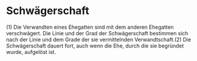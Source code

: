 # Schwägerschaft

(1) Die Verwandten eines Ehegatten sind mit dem anderen Ehegatten verschwägert. Die Linie und der Grad der Schwägerschaft bestimmen sich nach der Linie und dem Grade der sie vermittelnden Verwandtschaft.(2) Die Schwägerschaft dauert fort, auch wenn die Ehe, durch die sie begründet wurde, aufgelöst ist. 


